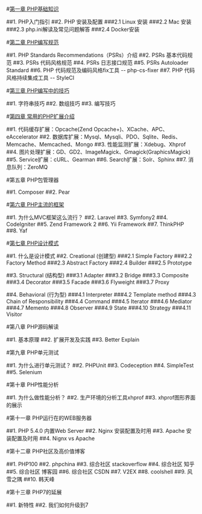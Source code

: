 #[第一章 PHP基础知识](https://github.com/liujingyu/The-road-of-my-PHP/blob/master/Book-1.md)

##1. PHP入门指引
##2. PHP 安装及配置 
###2.1 Linux 安装
###2.2 Mac 安装
###2.3 php.ini解读及常见问题解答
###2.4 Docker安装


#[第二章 PHP编写规范](https://github.com/liujingyu/The-road-of-my-PHP/blob/master/Book-2.md)

##1. PHP Standards Recommendations（PSRs）介绍
##2. PSRs 基本代码规范 
##3. PSRs 代码风格规范
##4. PSRs 日志接口规范
##5. PSRs Autoloader Standard
##6. PHP 代码规范及编码风格fix工具 -- php-cs-fixer
##7. PHP 代码风格持续集成工具 -- StyleCI


#[第三章 PHP编写中的技巧](https://github.com/liujingyu/The-road-of-my-PHP/blob/master/Book-3.md)

##1. 字符串技巧
##2. 数组技巧
##3. 编写技巧


#[第四章 常用的PHP扩展介绍](https://github.com/liujingyu/The-road-of-my-PHP/blob/master/Book-4.md)

##1. 代码缓存扩展：Opcache(Zend Opcache+)、XCache、APC、eAccelerator
##2. 数据库扩展：Mysql、Mysqli、PDO、Sqlite、Redis、Memcache、Memcached、Mongo
##3. 性能监测扩展：Xdebug、Xhprof
##4. 图片处理扩展：GD、GD2、ImageMagick、Gmagick(GraphicsMagick)
##5. Service扩展：cURL、Gearman
##6. Search扩展：Solr、Sphinx
##7. 消息队列：ZeroMQ


#第五章 PHP包管理器

##1. Composer
##2. Pear


#[第六章 PHP主流的框架](https://github.com/liujingyu/The-road-of-my-PHP/blob/master/Book-6.md)

##1. 为什么MVC框架这么流行？
##2. Laravel 
##3. Symfony2
##4. CodeIgniter
##5. Zend Framework 2
##6. Yii Framework
##7. ThinkPHP
##8. Yaf


#[第七章 PHP设计模式](https://github.com/liujingyu/The-road-of-my-PHP/blob/master/Book-7.md)

##1. 什么是设计模式
##2. Creational (创建型)
###2.1 Simple Factory
###2.2 Factory Method
###2.3 Abstract Factory
###2.4 Builder
###2.5 Prototype

##3. Structural (结构型)
###3.1 Adapter
###3.2 Bridge
###3.3 Composite
###3.4 Decorator
###3.5 Facade
###3.6 Flyweight
###3.7 Proxy

##4. Behavioral (行为型)
###4.1 Interpreter
###4.2 Template method
###4.3 Chain of Responsibility
###4.4 Command
###4.5 Iterator
###4.6 Mediator
###4.7 Memento
###4.8 Observer
###4.9 State
###4.10 Strategy
###4.11 Visitor


#第八章 PHP源码解读

##1. 基本原理
##2. 扩展开发及实践
##3. Better Explain


#第九章 PHP单元测试

##1. 为什么进行单元测试？
##2. PHPUnit
##3. Codeception
##4. SimpleTest
##5. Selenium


#第十章 PHP性能分析

##1. 为什么做性能分析？
##2. 生产环境的分析工具xhprof
##3. xhprof图形界面的展示


#第十一章 PHP运行在的WEB服务器

##1. PHP 5.4.0 内置Web Server 
##2. Nginx 安装配置及时用
##3. Apache 安装配置及时用
##4. Nignx vs Apache 


#第十二章 PHP社区及高价值博客

##1. PHP100
##2. phpchina
##3. 综合社区 stackoverflow
##4. 综合社区 知乎
##5. 综合社区 博客园
##6. 综合社区 CSDN
##7. V2EX
##8. coolshell
##9. 风雪之隅
##10. 韩天峰


#第十三章 PHP7的延展

##1. 新特性
##2. 我们如何升级到7

